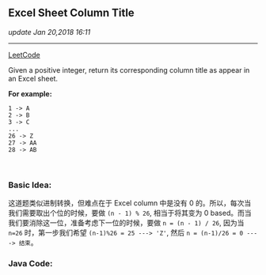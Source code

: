 ## Excel Sheet Column Title
_update Jan 20,2018  16:11_

---
[LeetCode](https://leetcode.com/problems/excel-sheet-column-title/description/)

Given a positive integer, return its corresponding column title as appear in an Excel sheet.

**For example:**

    1 -> A
    2 -> B
    3 -> C
    ...
    26 -> Z
    27 -> AA
    28 -> AB 
    
<br>

### Basic Idea:
这道题类似进制转换，但难点在于 Excel column 中是没有 0 的。所以，每次当我们需要取出个位的时候，要做 `(n - 1) % 26`, 相当于将其变为 0 based。而当我们要消除这一位，准备考虑下一位的时候，要做 `n = (n - 1) / 26`, 因为当 `n=26` 时，第一步我们希望 `(n-1)%26 = 25 ---> 'Z'`, 然后 `n = (n-1)/26 = 0 ----> 结束`。

### Java Code:
```java

    
    
    
    
    
    
    
    